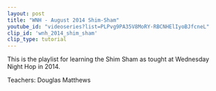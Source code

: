 ```yaml
---
layout: post
title: "WNH - August 2014 Shim-Sham"
youtube_id: "videoseries?list=PLPvg9PA35V8MoRY-RBCNHElIyoBJfcneL"
clip_id: 'wnh_2014_shim_sham'
clip_type: tutorial
---
```


This is the playlist for learning the Shim Sham as tought at Wednesday Night Hop in 2014.

Teachers: Douglas Matthews
